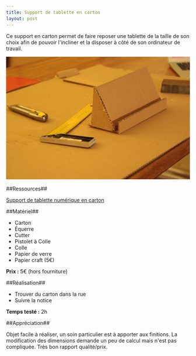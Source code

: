 ```yaml
---
title: Support de tablette en carton
layout: post
---
```



Ce support en carton permet de faire reposer une tablette de la taille de son choix afin de pouvoir l'incliner et la disposer à côté de son ordinateur de travail.

[![support de tablette en carton](/images/post-support-carton-tablette.jpg)](/images/post-support-carton-tablette.jpg)

##Ressources##

[Support de tablette numérique en carton](http://www.atelierchezsoi.fr/post/2013/02/28/diy-support-tablette-numerique-carton)

##Matériel##

 * Carton
 * Équerre
 * Cutter
 * Pistolet à Colle
 * Colle
 * Papier de verre
 * Papier craft (5€) 

 **Prix :** 5€ (hors fourniture) 

##Réalisation##

 * Trouver du carton dans la rue
 * Suivre la notice

 **Temps testé :** 2h

##Appréciation##

Objet facile à réaliser, un soin particulier est à apporter aux finitions. La modification des dimensions demande un peu de calcul mais n'est pas compliquée.
Très bon rapport qualité/prix.

